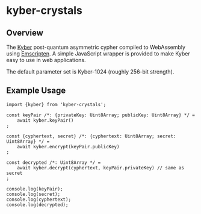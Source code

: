 # kyber-crystals

## Overview

The [Kyber](https://pq-crystals.org/kyber) post-quantum asymmetric
cypher compiled to WebAssembly using [Emscripten](https://github.com/kripken/emscripten).
A simple JavaScript wrapper is provided to make Kyber easy to use in web applications.

The default parameter set is Kyber-1024 (roughly 256-bit strength).

## Example Usage

	import {kyber} from 'kyber-crystals';

	const keyPair /*: {privateKey: Uint8Array; publicKey: Uint8Array} */ =
		await kyber.keyPair()
	;

	const {cyphertext, secret} /*: {cyphertext: Uint8Array; secret: Uint8Array} */ =
		await kyber.encrypt(keyPair.publicKey)
	;

	const decrypted /*: Uint8Array */ =
		await kyber.decrypt(cyphertext, keyPair.privateKey) // same as secret
	;

	console.log(keyPair);
	console.log(secret);
	console.log(cyphertext);
	console.log(decrypted);

